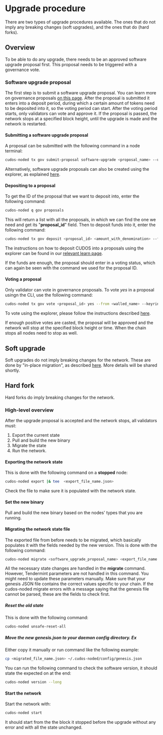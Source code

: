 # Upgrade procedure

There are two types of upgrade procedures available.
The ones that do not imply any breaking changes (soft upgrades), and the ones that do (hard forks).

## Overview

To be able to do any upgrade, there needs to be an approved software upgrade proposal first.
This proposal needs to be triggered with a governance vote.

### Software upgrade proposal

The first step is to submit a software upgrade proposal.
You can learn more on governance proposals [on this page](/learn/#proposals).
After the proposal is submitted it enters into a deposit period, during which a certain amount of tokens need to be deposited into it, so the voting period can start.
After the voting period starts, only validators can vote and approve it.
If the proposal is passed, the network stops at a specified block height, until the upgrade is made and the network is restarted.

#### Submitting a software upgrade proposal

A proposal can be submitted with the following command in a node terminal:

```bash
cudos-noded tx gov submit-proposal software-upgrade <proposal_name> --upgrade-height <block_at_which_to_stop> --from <wallet_name> --deposit <amount_to_deposit_with_denomination> --title <proposal_title> --description <proposal_description> --keyring-backend <os or file or test> --chain-id <chain_id> -y
```

Alternatively, software upgrade proposals can also be created using the explorer, as explained [here](/learn/#creating-a-new-proposal).

#### Depositing to a proposal

To get the ID of the proposal that we want to deposit into, enter the following command:

```bash
cudos-noded q gov proposals
```

This will return a list with all the proposals, in which we can find the one we need and get its "**proposal_id**" field. Then to deposit funds into it, enter the following command:

```bash
cudos-noded tx gov deposit <proposal_id> <amount_with_denomination> --from <wallet_name> --keyring-backend <os or file or test> --chain-id <chain_id> -y
```

The instructions on how to deposit CUDOS into a proposals using the explorer can be found in our [relevant learn page](/learn/#depositing-cudos-in-an-active-proposal).

If the funds are enough, the proposal should enter in a voting status, which can again be seen with the command we used for the proposal ID.

#### Voting a proposal

Only validator can vote in governance proposals.
To vote *yes* in a proposal usingn the CLI, use the following command:

```bash
cudos-noded tx gov vote <proposal_id> yes --from <walled_name> --keyring-backend <os or file or test> --chain-id <chain_id> -y
```

To vote using the explorer, please follow the instructions described [here](/learn/#voting-in-a-proposal-validators-only).

If enough positive votes are casted, the proposal will be approved and the network will stop at the specified block height or time.
When the chain stops all nodes need to stop as well.

## Soft upgrade

Soft upgrades do not imply breaking changes for the network.
These are done by "in-place migration", as described [here](https://docs.cosmos.network/master/core/upgrade.html).
More details will be shared shortly.

## Hard fork

Hard forks do imply breaking changes for the network.

### High-level overview

After the upgrade proposal is accepted and the network stops, all validators must:

1. Export the current state
2. Pull and build the new binary
3. Migrate the state
4. Run the network.

#### Exporting the network state

This is done with the following command on a **stopped** node:

```bash
cudos-noded export |& tee  <export_file_name.json>
```

Check the file to make sure it is populated with the network state.

#### Set the new binary

Pull and build the new binary based on the nodes' types that you are running.

#### Migrating the network state file

The exported file from before needs to be migrated, which basically populates it with the fields needed by the new version. This is done with the following command:

```bash
cudos-noded migrate <software_upgrade_proposal_name> <export_file_name.json> --chain-id <new_chain_id> |& tee <migrated_file_name.json>
```

All the necessary state changes are handled in the **migrate** command. However, Tendermint parameters are not handled in this command. You might need to update these parameters manually. Make sure that your genesis JSON file contains the correct values specific to your chain. If the cudos-noded migrate errors with a message saying that the genesis file cannot be parsed, these are the fields to check first.

##### Reset the old state

This is done with the following command:

```bash
cudos-noded unsafe-reset-all
```

##### Move the new genesis.json to your daemon config directory. Ex

Either copy it manually or run command like the following example:

```bash
cp <migrated_file_name.json> ~/.cudos-noded/config/genesis.json
```

You can run the following command to check the software version, it should state the expected on at the end:

```bash
cudos-noded version --long
```

#### Start the network

Start the network with:

```bash
cudos-noded start
```

It should start from the the block it stopped before the upgrade without any error and with all the state unchanged.
